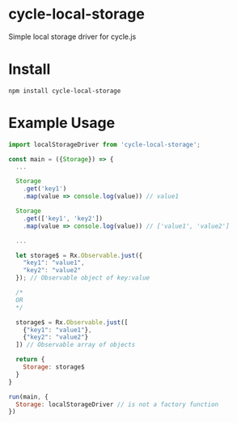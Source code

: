 # cycle-local-storage
Simple local storage driver for cycle.js

# Install
`npm install cycle-local-storage`

# Example Usage
```javascript
import localStorageDriver from 'cycle-local-storage';

const main = ({Storage}) => {
  ...

  Storage
    .get('key1')
    .map(value => console.log(value)) // value1

  Storage
    .get(['key1', 'key2'])
    .map(value => console.log(value)) // ['value1', 'value2']

  ...

  let storage$ = Rx.Observable.just({
    "key1": "value1",
    "key2": "value2"
  }); // Observable object of key:value

  /*
  OR
  */

  storage$ = Rx.Observable.just([
    {"key1": "value1"},
    {"key2": "value2"}
  ]) // Observable array of objects

  return {
    Storage: storage$
  }
}

run(main, {
  Storage: localStorageDriver // is not a factory function
})
```
